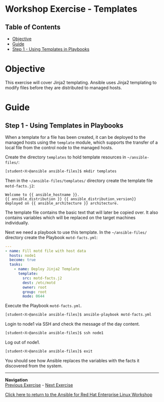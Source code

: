 # Workshop Exercise - Templates

## Table of Contents

* [Objective](#objective)
* [Guide](#guide)
* [Step 1 - Using Templates in Playbooks](#step-1---using-templates-in-playbooks)


# Objective

This exercise will cover Jinja2 templating. Ansible uses Jinja2 templating to modify files before they are distributed to managed hosts.   

# Guide

## Step 1 - Using Templates in Playbooks

When a template for a file has been created, it can be deployed to the managed hosts using the `template` module, which supports the transfer of a local file from the control node to the managed hosts.

Create the directory `templates` to hold template resources in `~/ansible-files/`:

```bash
[student<X>@ansible ansible-files]$ mkdir templates
```

Then in the `~/ansible-files/templates/` directory create the template file `motd-facts.j2`:

<!-- {% raw %} -->
```html+jinja
Welcome to {{ ansible_hostname }}.
{{ ansible_distribution }} {{ ansible_distribution_version}}
deployed on {{ ansible_architecture }} architecture.
```
<!-- {% endraw %} -->

The template file contains the basic text that will later be copied over. It also contains variables which will be replaced on the target machines individually.

Next we need a playbook to use this template. In the `~/ansible-files/` directory create the Playbook `motd-facts.yml`:

```yaml
---
- name: Fill motd file with host data
  hosts: node1
  become: true
  tasks:
    - name: Deploy Jinja2 Template
      template:
        src: motd-facts.j2
        dest: /etc/motd
        owner: root
        group: root
        mode: 0644
```
Execute the Playbook `motd-facts.yml`.

```bash
[student<X>@ansible ansible-files]$ ansible-playbook motd-facts.yml
```

Login to node1 via SSH and check the message of the day content.

```bash
[student<X>@ansible ansible-files]$ ssh node1
```

Log out of node1.
```bash
[student<X>@ansible ansible-files]$ exit
```


You should see how Ansible replaces the variables with the facts it discovered from the system.

----
**Navigation**
<br>
[Previous Exercise](../1.5-handlers) - [Next Exercise](../2.1-intro)

[Click here to return to the Ansible for Red Hat Enterprise Linux Workshop](../README.md#section-1---ansible-engine-exercises)
